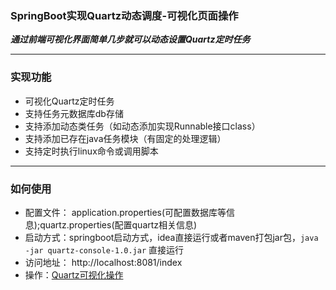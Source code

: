 ### SpringBoot实现Quartz动态调度-可视化页面操作
  
***通过前端可视化界面简单几步就可以动态设置Quartz定时任务***

------------



### 实现功能
- 	可视化Quartz定时任务
-   支持任务元数据库db存储
-   支持添加动态类任务（如动态添加实现Runnable接口class）
-   支持添加已存在java任务模块（有固定的处理逻辑）
-   支持定时执行linux命令或调用脚本

------------



### 如何使用   
     
- 配置文件： application.properties(可配置数据库等信息);quartz.properties(配置quartz相关信息)   
- 启动方式：springboot启动方式，idea直接运行或者maven打包jar包，```java -jar quartz-console-1.0.jar``` 直接运行
- 访问地址： http://localhost:8081/index
- 操作：[Quartz可视化操作](https://github.com/chenerzhu/quartz-console/tree/master/src/main/resources/example/index.html "Quartz可视化操作")
